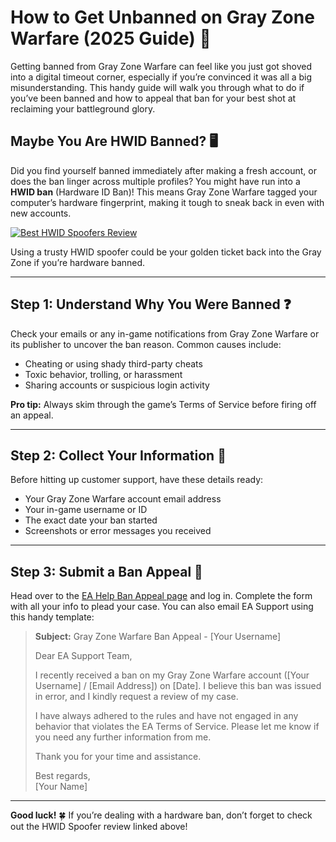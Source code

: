 <h1 id="how-to-get-unbanned-on-gray-zone-warfare-2025-guide-">How to Get Unbanned on Gray Zone Warfare (2025 Guide) 🚀</h1>
<p>Getting banned from Gray Zone Warfare can feel like you just got shoved into a digital timeout corner, especially if you’re convinced it was all a big misunderstanding. This handy guide will walk you through what to do if you’ve been banned and how to appeal that ban for your best shot at reclaiming your battleground glory.</p>
<h2 id="maybe-you-are-hwid-banned-">Maybe You Are HWID Banned? 🖥️</h2>
<p>Did you find yourself banned immediately after making a fresh account, or does the ban linger across multiple profiles? You might have run into a <strong>HWID ban</strong> (Hardware ID Ban)! This means Gray Zone Warfare tagged your computer’s hardware fingerprint, making it tough to sneak back in even with new accounts.</p>
<p><a href="https://hwid-spoofer.mystrikingly.com/"><img src="https://img.shields.io/badge/Best%20HWID%20Spoofers-Read%20Review-brightgreen?style=for-the-badge&amp;logo=origin" alt="Best HWID Spoofers Review"></a></p>
<p>Using a trusty HWID spoofer could be your golden ticket back into the Gray Zone if you’re hardware banned.</p>
<hr>
<h2 id="step-1-understand-why-you-were-banned-">Step 1: Understand Why You Were Banned ❓</h2>
<p>Check your emails or any in-game notifications from Gray Zone Warfare or its publisher to uncover the ban reason. Common causes include:</p>
<ul>
<li>Cheating or using shady third-party cheats</li>
<li>Toxic behavior, trolling, or harassment</li>
<li>Sharing accounts or suspicious login activity</li>
</ul>
<p><strong>Pro tip:</strong> Always skim through the game’s Terms of Service before firing off an appeal.</p>
<hr>
<h2 id="step-2-collect-your-information-">Step 2: Collect Your Information 📝</h2>
<p>Before hitting up customer support, have these details ready:</p>
<ul>
<li>Your Gray Zone Warfare account email address  </li>
<li>Your in-game username or ID  </li>
<li>The exact date your ban started  </li>
<li>Screenshots or error messages you received  </li>
</ul>
<hr>
<h2 id="step-3-submit-a-ban-appeal-">Step 3: Submit a Ban Appeal 📧</h2>
<p>Head over to the <a href="https://help.ea.com/en/help/account/information-about-banned-or-suspended-accounts/">EA Help Ban Appeal page</a> and log in. Complete the form with all your info to plead your case. You can also email EA Support using this handy template:</p>
<blockquote>
<p><strong>Subject:</strong> Gray Zone Warfare Ban Appeal - [Your Username]  </p>
<p>Dear EA Support Team,  </p>
<p>I recently received a ban on my Gray Zone Warfare account ([Your Username] / [Email Address]) on [Date]. I believe this ban was issued in error, and I kindly request a review of my case.  </p>
<p>I have always adhered to the rules and have not engaged in any behavior that violates the EA Terms of Service. Please let me know if you need any further information from me.  </p>
<p>Thank you for your time and assistance.  </p>
<p>Best regards,<br>[Your Name]</p>
</blockquote>
<hr>
<p><strong>Good luck!</strong> 🍀 If you’re dealing with a hardware ban, don’t forget to check out the HWID Spoofer review linked above!</p>
